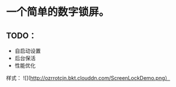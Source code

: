 # 一个简单的数字锁屏。
## TODO：
- 自启动设置
- 后台保活
- 性能优化

样式：
![](http://ozrrotcjn.bkt.clouddn.com/ScreenLockDemo.png）